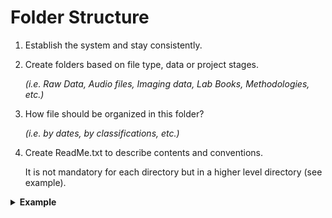 # Folder Structure

1. Establish the system and stay consistently.

2. Create folders based on file type, data or project stages.
   
   _(i.e. Raw Data, Audio files, Imaging data, Lab Books, Methodologies, etc.)_

3. How file should be organized in this folder?
   
   _(i.e. by dates, by classifications, etc.)_

4. Create ReadMe.txt to describe contents and conventions.
   
   It is not mandatory for each directory but in a higher level directory (see example).

<details>
  <summary> <b>Example</b> </summary>
<pre>
Project_A
 |
 |- 0 Basic Information 
 |   |- Role & Responsibilites
 |   |- Project Introduction
 |
 |- 1 Data (This is a top level directory)
 |   |
 |   |- ReadMe.txt (What is in this folder? How to find a specific file/data?)
 |   | 
 |   |- 1 Raw Data 
 |   |   |- 1 Local Laboratory 
 |   |   |   |- Data specification
 |   |   |   |- Codebook/CodeDictionary
 |   |   |   |- Raw dataset 1
 |   |   |   |- Raw dataset 2
 |   |   |
 |   |   |- 2 External Data Source
 |   |   |   |- Data specification
 |   |   |   |- Codebook/CodeDictionary
 |   |   |   |- Raw dataset 1
 |   |   |   |- Raw dataset 2
 |   |   |   |- Script 1
 |   |   |   |- Script 2
 |   |   |   |- DataLicensing/Authorization 
 |   |   
 |   |- 2 Processed Data
 |   |   |- Processed Dataset
 |   |   |- Codebook/CodeDictionary
 |   |   |- Script
 | 
 |- 2 Result/Analysis
 |   |- Script
 |   |- Statistical Model
 |   |- Figure
 |   |- Plot
 |   |- Results/Report
</pre>

  
</details>
